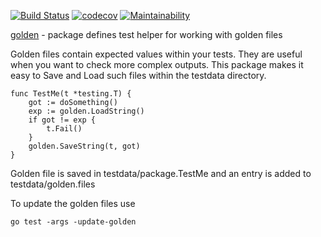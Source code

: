 [![Build Status](https://travis-ci.org/gregoryv/golden.svg?branch=master)](https://travis-ci.org/gregoryv/golden)
[![codecov](https://codecov.io/gh/gregoryv/golden/branch/master/graph/badge.svg)](https://codecov.io/gh/gregoryv/golden)
[![Maintainability](https://api.codeclimate.com/v1/badges/df2736e1ac63580b49d7/maintainability)](https://codeclimate.com/github/gregoryv/golden/maintainability)

[golden](https://godoc.org/github.com/gregoryv/golden) - package defines test helper for working with golden files

Golden files contain expected values within your tests. They are useful
when you want to check more complex outputs. This package makes it easy
to Save and Load such files within the testdata directory.


    func TestMe(t *testing.T) {
        got := doSomething()
        exp := golden.LoadString()
        if got != exp {
            t.Fail()
        }
        golden.SaveString(t, got)
    }

Golden file is saved in testdata/package.TestMe and an entry is added to
testdata/golden.files

To update the golden files use

    go test -args -update-golden
